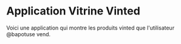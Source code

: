 # Application Vitrine Vinted

Voici une application qui montre les produits vinted que l'utilisateur @bapotuse vend.

